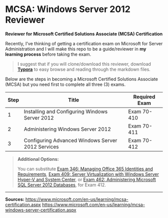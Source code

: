 # MCSA: Windows Server 2012 Reviewer
**Reviewer for Microsoft Certified Solutions Associate (MCSA) Certification**

Recently, I've thinking of getting a certification exam on Microsoft for Server Administration and I will make this repo to be a guide/reviewer in **my learning process** before taking the exam.

>I suggest that if you will clone/download this reviewer, download [**Typora**](https://typora.io/) to easy browse and reading through the markdown files.

Below are the steps in becoming a Microsoft Certified Solutions Associate (MCSA) but you need first to complete all three (3) exams.

| Step | Title                                    | Required Exam |
| ---- | ---------------------------------------- | ------------- |
| 1    | Installing and Configuring Windows Server 2012 | Exam 70-410   |
| 2    | Administering Windows Server 2012        | Exam 70-411   |
| 3    | Configuring Advanced Windows Server 2012 Services | Exam 70-412   |

> **Additional Options:**
>
> You can substitute [Exam 346: Managing Office 365 Identities and Requirements](https://www.microsoft.com/en-us/learning/exam-70-346.aspx), [Exam 409: Server Virtualization with Windows Server Hyper-V and System Center](https://www.microsoft.com/en-us/learning/exam-74-409.aspx), or [Exam 462: Administering Microsoft SQL Server 2012 Databases](https://www.microsoft.com/en-us/learning/exam-70-462.aspx), for Exam 412.


----
**Sources:**
https://www.microsoft.com/en-us/learning/mcsa-certification.aspx
https://www.microsoft.com/en-us/learning/mcsa-windows-server-certification.aspx

